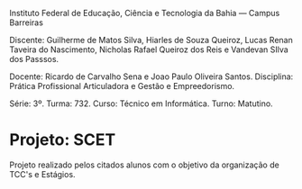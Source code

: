 Instituto Federal de Educação, Ciência e Tecnologia da Bahia — Campus Barreiras

Discente: Guilherme de Matos Silva, Hiarles de Souza Queiroz, Lucas Renan Taveira do Nascimento, Nicholas Rafael Queiroz dos Reis e Vandevan SIlva dos Passsos. 

Docente: Ricardo de Carvalho Sena e Joao Paulo Oliveira Santos. Disciplina: Prática Profissional Articuladora e Gestão e Empreedorismo. 

Série: 3º. Turma: 732. Curso: Técnico em Informática. Turno: Matutino.


Projeto: SCET
=============

Projeto realizado pelos citados alunos com o objetivo da organização de TCC's e Estágios. 
